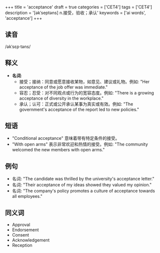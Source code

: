 +++
title = 'acceptance'
draft = true
categories = ['CET4']
tags = ['CET4']
description = '[əkˈseptəns] n.接受，验收；承认'
keywords = ['ai words', 'acceptance']
+++

## 读音
/əkˈsɛp·təns/

## 释义
- **名词**: 
   - 接受；接纳：同意或愿意接收某物，如意见、建议或礼物。例如: "Her acceptance of the job offer was immediate."
   - 容忍；忍受：对不同观点或行为的宽容态度。例如: "There is a growing acceptance of diversity in the workplace."
   - 承认；认可：正式或公开承认某事为真实或有效。例如: "The government's acceptance of the report led to new policies."

## 短语
- "Conditional acceptance" 意味着带有特定条件的接受。
- "With open arms" 表示非常欢迎和热情的接受。例如: "The community welcomed the new members with open arms."

## 例句
- 名词: "The candidate was thrilled by the university's acceptance letter."
- 名词: "Their acceptance of my ideas showed they valued my opinion."
- 名词: "The company's policy promotes a culture of acceptance towards all employees."

## 同义词
- Approval
- Endorsement
- Consent
- Acknowledgement
- Reception
